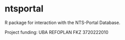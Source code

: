 # ntsportal

R package for interaction with the NTS-Portal Database.

Project funding: UBA REFOPLAN FKZ 3720222010


